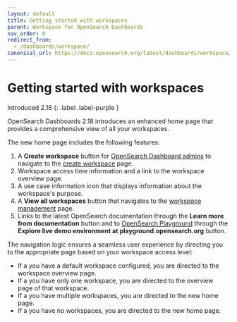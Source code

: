 ```yaml
---
layout: default
title: Getting started with workspaces
parent: Workspace for OpenSearch Dashboards
nav_order: 0
redirect_from:
  - /dashboards/workspace/
canonical_url: https://docs.opensearch.org/latest/dashboards/workspace/index/
---
```


# Getting started with workspaces
Introduced 2.18
{: .label .label-purple }

OpenSearch Dashboards 2.18 introduces an enhanced home page that provides a comprehensive view of all your workspaces.

The new home page includes the following features: 

1. A **Create workspace** button for [OpenSearch Dashboard admins]({{site.url}}{{site.baseurl}}/dashboards/workspace/workspace-acl/#configuring-dashboard-administrators) to navigate to the [create workspace]({{site.url}}{{site.baseurl}}/dashboards/workspace/create-workspace) page.
2. Workspace access time information and a link to the workspace overview page.
3. A use case information icon that displays information about the workspace's purpose.
4. A **View all workspaces** button that navigates to the [workspace management]({{site.url}}{{site.baseurl}}/dashboards/workspace/manage-workspace/#navigating-the-workspaces-list) page.
5. Links to the latest OpenSearch documentation through the **Learn more from documentation** button and to [OpenSearch Playground](https://playground.opensearch.org/app/home#/) through the **Explore live demo environment at playground.opensearch.org** button.

The navigation logic ensures a seamless user experience by directing you to the appropriate page based on your workspace access level:

- If a you have a default workspace configured, you are directed to the workspace overview page.
- If a you have only one workspace, you are directed to the overview page of that workspace.
- If a you have multiple workspaces, you are directed to the new home page.
- If a you have no workspaces, you are directed to the new home page.
